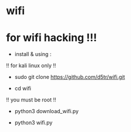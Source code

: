 # wifi

# for wifi hacking !!!



 * install & using :




!! for kali linux only !!



* sudo git clone https://github.com/d5tr/wifi.git



* cd wifi


!! you must be root !!



* python3 download_wifi.py



* python3 wifi.py


